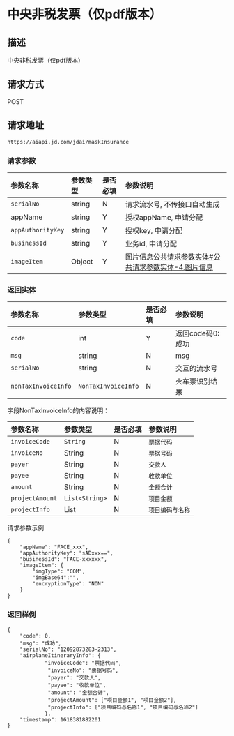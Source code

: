 # 中央非税发票（仅pdf版本）


## 描述
中央非税发票（仅pdf版本）

## 请求方式

POST

## 请求地址

```apl
https://aiapi.jd.com/jdai/maskInsurance
```

### 请求参数

| 参数名称          | 参数类型 | 是否必填 | 参数说明                                                     |
| :---------------- | :------- | :------- | :----------------------------------------------------------- |
| `serialNo`        | string   | N        | 请求流水号, 不传接口自动生成                                 |
| appName           | string   | Y        | 授权appName, 申请分配                                        |
| `appAuthorityKey` | string   | Y        | 授权key, 申请分配                                            |
| `businessId`      | string   | Y        | 业务id, 申请分配                                             |
| `imageItem`       | Object   | Y        | 图片信息[公共请求参数实体#公共请求参数实体-4.图片信息](https://cf.jd.com/pages/viewpage.action?pageId=138528176#id-公共请求参数实体-公共请求参数实体-4.图片信息) |

### 返回实体

| 参数名称            | 参数类型            | 是否必填 | 参数说明         |
| :------------------ | :------------------ | :------- | :--------------- |
| `code`              | int                 | Y        | 返回code码0:成功 |
| `msg`               | string              | N        | msg              |
| `serialNo`          | string              | N        | 交互的流水号     |
| `nonTaxInvoiceInfo` | `NonTaxInvoiceInfo` | N        | 火车票识别结果   |

字段NonTaxInvoiceInfo的内容说明：

| 参数名称        | 参数类型       | 是否必填 | 参数说明         |
| :-------------- | :------------- | :------- | :--------------- |
| `invoiceCode`   | `String`       | N        | `票据代码`       |
| `invoiceNo`     | String         | N        | `票据号码`       |
| `payer`         | String         | N        | `交款人`         |
| `payee`         | String         | N        | `收款单位`       |
| `amount`        | String         | N        | `金额合计`       |
| `projectAmount` | `List<String>` | N        | `项目金额`       |
| `projectInfo`   | List<String>   | N        | `项目编码与名称` |



请求参数示例

```
{
	"appName": "FACE_xxx",
	"appAuthorityKey": "sADxxx==",
	"businessId": "FACE-xxxxxx",
	"imageItem": {
		"imgType": "COM",
		"imgBase64":"",
		"encryptionType": "NON"
	}
}
```



### 返回样例

```
{
    "code": 0,
    "msg": "成功",
    "serialNo": "12092873283-2313",
    "airplaneItineraryInfo": {         
            "invoiceCode": "票据代码",
             "invoiceNo": "票据号码", 
             "payer": "交款人", 
             "payee": "收款单位", 
             "amount": "金额合计", 
             "projectAmount": ["项目金额1", "项目金额2"], 
             "projectInfo": ["项目编码与名称1", "项目编码与名称2"]
            },
    "timestamp": 1618381882201
}
```

